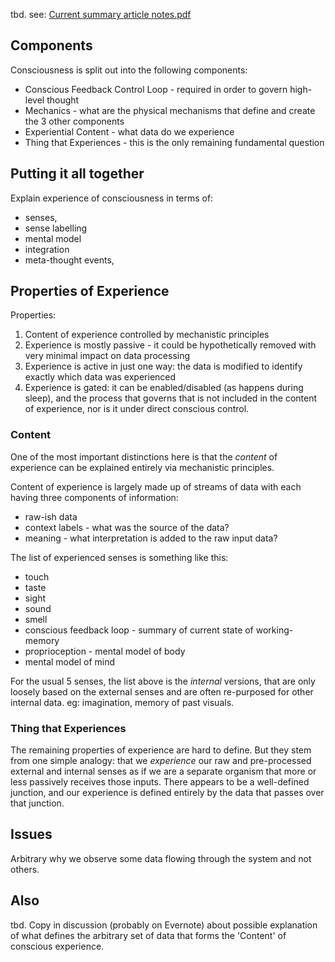 tbd.
see: [Current summary article notes.pdf](files/archive/2020-02-23-Current-summary-article-notes.pdf)

## Components
Consciousness is split out into the following components:
* Conscious Feedback Control Loop - required in order to govern high-level thought
* Mechanics - what are the physical mechanisms that define and create the 3 other components
* Experiential Content - what data do we experience
* Thing that Experiences - this is the only remaining fundamental question

## Putting it all together
Explain experience of consciousness in terms of:
* senses,
* sense labelling
* mental model
* integration
* meta-thought events,

## Properties of Experience
Properties:
1. Content of experience controlled by mechanistic principles 
2. Experience is mostly passive - it could be hypothetically removed with very minimal impact on data processing
3. Experience is active in just one way: the data is modified to identify exactly which data was experienced
4. Experience is gated: it can be enabled/disabled (as happens during sleep), and the process that governs that is not included in the content of experience, nor is it under direct conscious control.

### Content
One of the most important distinctions here is that the _content_ of experience can be explained entirely via mechanistic principles. 

Content of experience is largely made up of streams of data with each having three components of information:
* raw-ish data
* context labels - what was the source of the data?
* meaning - what interpretation is added to the raw input data?

The list of experienced senses is something like this:
* touch
* taste
* sight
* sound
* smell
* conscious feedback loop - summary of current state of working-memory
* proprioception - mental model of body
* mental model of mind

For the usual 5 senses, the list above is the _internal_ versions, that are only loosely based on the external senses and are often re-purposed for other internal data. eg: imagination, memory of past visuals.

### Thing that Experiences
The remaining properties of experience are hard to define. But they stem from one simple analogy: that we _experience_ our raw and pre-processed external and internal senses as if we are a separate organism that more or less passively receives those inputs. There appears to be a well-defined junction, and our experience is defined entirely by the data that passes over that junction.

## Issues
Arbitrary why we observe some data flowing through the system and not others.

## Also
tbd. Copy in discussion (probably on Evernote) about possible explanation of what defines the arbitrary set of data that forms the 'Content' of conscious experience.